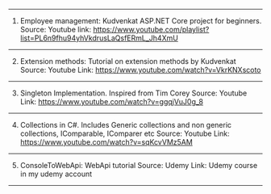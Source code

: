 -----------------------------------------------------------------------------------

1. Employee management: Kudvenkat ASP.NET Core project for beginners.
   Source: Youtube
   link: https://www.youtube.com/playlist?list=PL6n9fhu94yhVkdrusLaQsfERmL_Jh4XmU
   
-----------------------------------------------------------------------------------

2. Extension methods: Tutorial on extension methods by Kudvenkat
   Source: Youtube
   Link: https://www.youtube.com/watch?v=VkrKNXscoto

-----------------------------------------------------------------------------------
3. Singleton Implementation. Inspired from Tim Corey
   Source: Youtube
   Link: https://www.youtube.com/watch?v=ggqjVuJ0g_8
-----------------------------------------------------------------------------------
4. Collections in C#. Includes Generic collections and non generic collections, IComparable, IComparer etc
   Source: Youtube
   Link: https://www.youtube.com/watch?v=sqKcvVMz5AM
-----------------------------------------------------------------------------------
5. ConsoleToWebApi: WebApi tutorial
   Source: Udemy
   Link: Udemy course in my udemy account
-----------------------------------------------------------------------------------